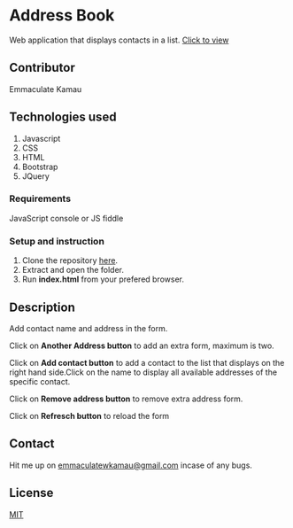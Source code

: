 # Address Book
Web application that displays contacts in a list.
[Click to view](https://emmakamau.github.io/AddressBook/)

## Contributor
Emmaculate Kamau

## Technologies used

1. Javascript
2. CSS
3. HTML
4. Bootstrap
5. JQuery

### Requirements

JavaScript console or JS fiddle

### Setup and instruction
1. Clone the repository [here](https://github.com/emmakamau/AddressBook.git).
2. Extract and open the folder.
3. Run **index.html** from your prefered browser.

## Description

Add contact name and address in the form.

Click on **Another Address button** to add an extra form, maximum is two.

Click on **Add contact button** to add a contact to the list that displays on the right hand side.Click on the name to display all available addresses of the specific contact.

Click on **Remove address button** to remove extra address form.

Click on **Refresch button** to reload the form

## Contact
Hit me up on emmaculatewkamau@gmail.com incase of any bugs.

## License

[MIT](https://choosealicense.com/licenses/mit/)